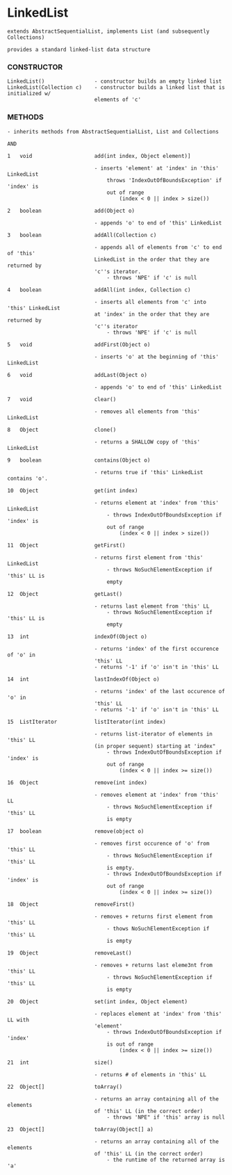 # LinkedList

    extends AbstractSequentialList, implements List (and subsequently Collections)
    
    provides a standard linked-list data structure
    
### CONSTRUCTOR

    LinkedList()                - constructor builds an empty linked list
    LinkedList(Collection c)    - constructor builds a linked list that is initialized w/ 
                                elements of 'c'
                                
                                
### METHODS

    - inherits methods from AbstractSequentialList, List and Collections
    
    AND
    
    1   void                    add(int index, Object element)]
    
                                - inserts 'element' at 'index' in 'this' LinkedList
                                    throws 'IndexOutOfBoundsException' if 'index' is
                                    out of range
                                        (index < 0 || index > size())
                                        
    2   boolean                 add(Object o) 
    
                                - appends 'o' to end of 'this' LinkedList
                                        
    3   boolean                 addAll(Collection c) 
    
                                - appends all of elements from 'c' to end of 'this' 
                                LinkedList in the order that they are returned by
                                'c''s iterator. 
                                    - throws 'NPE' if 'c' is null
                                    
    4   boolean                 addAll(int index, Collection c)
                                
                                - inserts all elements from 'c' into 'this' LinkedList
                                at 'index' in the order that they are returned by
                                'c''s iterator
                                    - throws 'NPE' if 'c' is null
                                    
    5   void                    addFirst(Object o)
                            
                                - inserts 'o' at the beginning of 'this' LinkedList
                                
    6   void                    addLast(Object o)
                    
                                - appends 'o' to end of 'this' LinkedList
                                
    7   void                    clear()
                    
                                - removes all elements from 'this' LinkedList
                                
    8   Object                  clone()
    
                                - returns a SHALLOW copy of 'this' LinkedList
                                
    9   boolean                 contains(Object o) 
    
                                - returns true if 'this' LinkedList contains 'o'.
                                
    10  Object                  get(int index) 
        
                                - returns element at 'index' from 'this' LinkedList
                                    - throws IndexOutOfBoundsException if 'index' is
                                    out of range
                                        (index < 0 || index > size())
                                        
    11  Object                  getFirst() 
                                 
                                - returns first element from 'this' LinkedList
                                    - throws NoSuchElementException if 'this' LL is 
                                    empty
                                    
    12  Object                  getLast()
    
                                - returns last element from 'this' LL 
                                    - throws NoSuchElementException if 'this' LL is
                                    empty
                                    
    13  int                     indexOf(Object o)
                                
                                - returns 'index' of the first occurence of 'o' in
                                'this' LL
                                - returns '-1' if 'o' isn't in 'this' LL
                                
    14  int                     lastIndexOf(Object o) 
        
                                - returns 'index' of the last occurence of 'o' in
                                'this' LL
                                - returns '-1' if 'o' isn't in 'this' LL
                                
    15  ListIterator            listIterator(int index) 
                                
                                - returns list-iterator of elements in 'this' LL
                                (in proper sequent) starting at 'index"
                                    - throws IndexOutOfBoundsException if 'index' is
                                    out of range
                                        (index < 0 || index >= size())
                                        
    16  Object                  remove(int index) 
                        
                                - removes element at 'index' from 'this' LL
                                    - throws NoSuchElementException if 'this' LL
                                    is empty
                                    
    17  boolean                 remove(object o) 
                            
                                - removes first occurence of 'o' from 'this' LL
                                    - throws NoSuchElementException if 'this' LL
                                    is empty. 
                                    - throws IndexOutOfBoundsException if 'index' is
                                    out of range
                                        (index < 0 || index >= size())
                                        
    18  Object                  removeFirst()
    
                                - removes + returns first element from 'this' LL
                                    - thows NoSuchElementException if 'this' LL
                                    is empty
                                    
    19  Object                  removeLast()
        
                                - removes + returns last eleme3nt from 'this' LL
                                    - throws NoSuchElementException if 'this' LL
                                    is empty
                                    
    20  Object                  set(int index, Object element) 
                                
                                - replaces element at 'index' from 'this' LL with
                                'element'
                                    - throws IndexOutOfBoundsException if 'index'
                                    is out of range
                                        (index < 0 || index >= size())
                                        
    21  int                     size()
    
                                - returns # of elements in 'this' LL
                                
    22  Object[]                toArray()
    
                                - returns an array containing all of the elements
                                of 'this' LL (in the correct order)
                                    - throws 'NPE" if 'this' array is null
                                    
    23  Object[]                toArray(Object[] a)
    
                                - returns an array containing all of the elements
                                of 'this' LL (in the correct order) 
                                    - the runtime of the returned array is 'a'
                                    

                                  
                            
                               
                                
                                